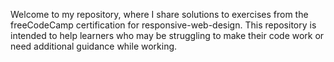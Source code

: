 Welcome to my repository, where I share solutions to exercises from the freeCodeCamp 
certification for responsive-web-design. This repository is intended to help learners who may be struggling to make their code work or need additional guidance while working.
